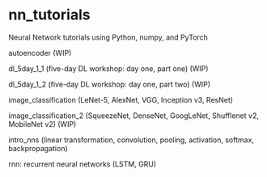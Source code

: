 # nn_tutorials
Neural Network tutorials using Python, numpy, and PyTorch

autoencoder (WIP)

dl_5day_1_1 (five-day DL workshop: day one, part one) (WIP)

dl_5day_1_2 (five-day DL workshop: day one, part two) (WIP)

image_classification (LeNet-5, AlexNet, VGG, Inception v3, ResNet)

image_classification_2 (SqueezeNet, DenseNet, GoogLeNet, Shufflenet v2, MobileNet v2) (WIP)

intro_nns (linear transformation, convolution, pooling, activation, softmax, backpropagation)

rnn: recurrent neural networks (LSTM, GRU)
